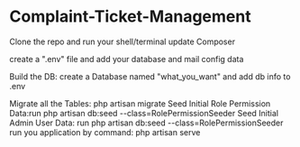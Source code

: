 # Complaint-Ticket-Management
Clone the repo
and run your shell/terminal
update Composer

create a ".env" file and add your database and mail config data

Build the DB: create a Database named "what_you_want" and add db info to .env

Migrate all the Tables: php artisan migrate
Seed Initial Role Permission  Data:run
php artisan db:seed --class=RolePermissionSeeder
Seed Initial Admin User Data: run
php artisan db:seed --class=RolePermissionSeeder
run you application by command:
php artisan serve

